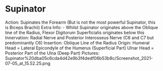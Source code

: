 # Supinator

Action: Supinates the Forearm (But is not the most powerful Supinator, this is Biceps Brachii)
Extra Info: - Whilst Supinator originates above the Oblique line of the Radius, Flexor Digitorum Superficialis originates below this
Innervation: Radial Nerve and Posterior Interosseus Nerve (C6 and C7 but predominantly C6)
Insertion: Oblique Line of the Radius 
Origin: Humeral Head = Lateral Epicondyle of the Humerus (Superficial Part)                          Ulnar Head = Posterior Part of the Ulna (Deep Part)
Pictures: Supinator%20dba05c6cda4d42e9b3f4dedf06b53b8c/Screenshot_2021-07-05_at_15.52.25.png